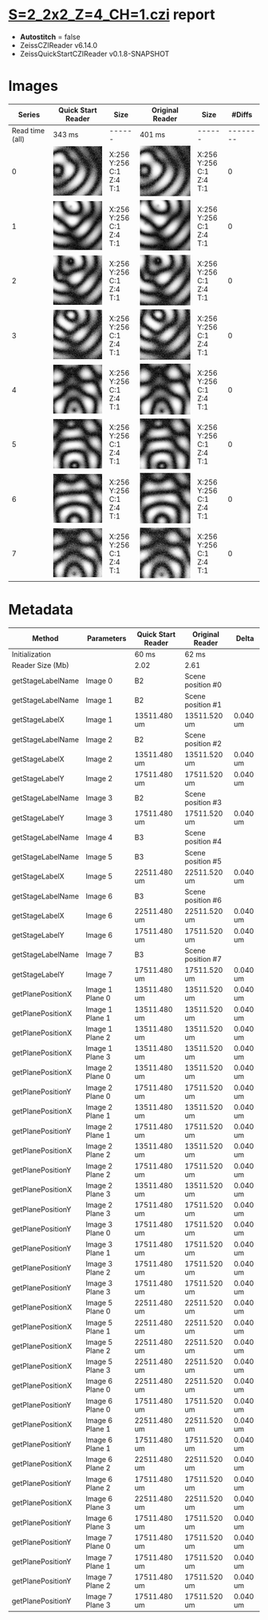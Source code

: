 # [S=2_2x2_Z=4_CH=1.czi](https://zenodo.org/record/7015307/files/S%3D2_2x2_Z%3D4_CH%3D1.czi) report
 - **Autostitch** = false
 - ZeissCZIReader v6.14.0
 - ZeissQuickStartCZIReader v0.1.8-SNAPSHOT

# Images 

| Series            | Quick Start Reader | Size | Original Reader | Size | #Diffs |
|-------------------|--------------------|------|-----------------|------|--------|
| Read time (all)   |343 ms|------|401 ms|------|--------|
|0|![S=2_2x2_Z=4_CH=1.quick_true.flat_true.stitch_false.series_0.jpg](S=2_2x2_Z=4_CH=1/S=2_2x2_Z=4_CH=1.quick_true.flat_true.stitch_false.series_0.jpg)|X:256<br>Y:256<br>C:1<br>Z:4<br>T:1|![S=2_2x2_Z=4_CH=1.quick_false.flat_true.stitch_false.series_0.jpg](S=2_2x2_Z=4_CH=1/S=2_2x2_Z=4_CH=1.quick_false.flat_true.stitch_false.series_0.jpg)|X:256<br>Y:256<br>C:1<br>Z:4<br>T:1|0|
|1|![S=2_2x2_Z=4_CH=1.quick_true.flat_true.stitch_false.series_1.jpg](S=2_2x2_Z=4_CH=1/S=2_2x2_Z=4_CH=1.quick_true.flat_true.stitch_false.series_1.jpg)|X:256<br>Y:256<br>C:1<br>Z:4<br>T:1|![S=2_2x2_Z=4_CH=1.quick_false.flat_true.stitch_false.series_1.jpg](S=2_2x2_Z=4_CH=1/S=2_2x2_Z=4_CH=1.quick_false.flat_true.stitch_false.series_1.jpg)|X:256<br>Y:256<br>C:1<br>Z:4<br>T:1|0|
|2|![S=2_2x2_Z=4_CH=1.quick_true.flat_true.stitch_false.series_2.jpg](S=2_2x2_Z=4_CH=1/S=2_2x2_Z=4_CH=1.quick_true.flat_true.stitch_false.series_2.jpg)|X:256<br>Y:256<br>C:1<br>Z:4<br>T:1|![S=2_2x2_Z=4_CH=1.quick_false.flat_true.stitch_false.series_2.jpg](S=2_2x2_Z=4_CH=1/S=2_2x2_Z=4_CH=1.quick_false.flat_true.stitch_false.series_2.jpg)|X:256<br>Y:256<br>C:1<br>Z:4<br>T:1|0|
|3|![S=2_2x2_Z=4_CH=1.quick_true.flat_true.stitch_false.series_3.jpg](S=2_2x2_Z=4_CH=1/S=2_2x2_Z=4_CH=1.quick_true.flat_true.stitch_false.series_3.jpg)|X:256<br>Y:256<br>C:1<br>Z:4<br>T:1|![S=2_2x2_Z=4_CH=1.quick_false.flat_true.stitch_false.series_3.jpg](S=2_2x2_Z=4_CH=1/S=2_2x2_Z=4_CH=1.quick_false.flat_true.stitch_false.series_3.jpg)|X:256<br>Y:256<br>C:1<br>Z:4<br>T:1|0|
|4|![S=2_2x2_Z=4_CH=1.quick_true.flat_true.stitch_false.series_4.jpg](S=2_2x2_Z=4_CH=1/S=2_2x2_Z=4_CH=1.quick_true.flat_true.stitch_false.series_4.jpg)|X:256<br>Y:256<br>C:1<br>Z:4<br>T:1|![S=2_2x2_Z=4_CH=1.quick_false.flat_true.stitch_false.series_4.jpg](S=2_2x2_Z=4_CH=1/S=2_2x2_Z=4_CH=1.quick_false.flat_true.stitch_false.series_4.jpg)|X:256<br>Y:256<br>C:1<br>Z:4<br>T:1|0|
|5|![S=2_2x2_Z=4_CH=1.quick_true.flat_true.stitch_false.series_5.jpg](S=2_2x2_Z=4_CH=1/S=2_2x2_Z=4_CH=1.quick_true.flat_true.stitch_false.series_5.jpg)|X:256<br>Y:256<br>C:1<br>Z:4<br>T:1|![S=2_2x2_Z=4_CH=1.quick_false.flat_true.stitch_false.series_5.jpg](S=2_2x2_Z=4_CH=1/S=2_2x2_Z=4_CH=1.quick_false.flat_true.stitch_false.series_5.jpg)|X:256<br>Y:256<br>C:1<br>Z:4<br>T:1|0|
|6|![S=2_2x2_Z=4_CH=1.quick_true.flat_true.stitch_false.series_6.jpg](S=2_2x2_Z=4_CH=1/S=2_2x2_Z=4_CH=1.quick_true.flat_true.stitch_false.series_6.jpg)|X:256<br>Y:256<br>C:1<br>Z:4<br>T:1|![S=2_2x2_Z=4_CH=1.quick_false.flat_true.stitch_false.series_6.jpg](S=2_2x2_Z=4_CH=1/S=2_2x2_Z=4_CH=1.quick_false.flat_true.stitch_false.series_6.jpg)|X:256<br>Y:256<br>C:1<br>Z:4<br>T:1|0|
|7|![S=2_2x2_Z=4_CH=1.quick_true.flat_true.stitch_false.series_7.jpg](S=2_2x2_Z=4_CH=1/S=2_2x2_Z=4_CH=1.quick_true.flat_true.stitch_false.series_7.jpg)|X:256<br>Y:256<br>C:1<br>Z:4<br>T:1|![S=2_2x2_Z=4_CH=1.quick_false.flat_true.stitch_false.series_7.jpg](S=2_2x2_Z=4_CH=1/S=2_2x2_Z=4_CH=1.quick_false.flat_true.stitch_false.series_7.jpg)|X:256<br>Y:256<br>C:1<br>Z:4<br>T:1|0|

# Metadata

|  Method            | Parameters       | Quick Start Reader | Original Reader | Delta  |
| -------------------|------------------|--------------------|-----------------|------- |
| Initialization     |                  |60 ms|62 ms|        |
| Reader Size (Mb)     |                  |2.02|2.61|        |
| getStageLabelName| Image 0 | B2| Scene position #0| |
| getStageLabelName| Image 1 | B2| Scene position #1| |
| getStageLabelX| Image 1 | 13511.480 um | 13511.520 um | 0.040 um |
| getStageLabelName| Image 2 | B2| Scene position #2| |
| getStageLabelX| Image 2 | 13511.480 um | 13511.520 um | 0.040 um |
| getStageLabelY| Image 2 | 17511.480 um | 17511.520 um | 0.040 um |
| getStageLabelName| Image 3 | B2| Scene position #3| |
| getStageLabelY| Image 3 | 17511.480 um | 17511.520 um | 0.040 um |
| getStageLabelName| Image 4 | B3| Scene position #4| |
| getStageLabelName| Image 5 | B3| Scene position #5| |
| getStageLabelX| Image 5 | 22511.480 um | 22511.520 um | 0.040 um |
| getStageLabelName| Image 6 | B3| Scene position #6| |
| getStageLabelX| Image 6 | 22511.480 um | 22511.520 um | 0.040 um |
| getStageLabelY| Image 6 | 17511.480 um | 17511.520 um | 0.040 um |
| getStageLabelName| Image 7 | B3| Scene position #7| |
| getStageLabelY| Image 7 | 17511.480 um | 17511.520 um | 0.040 um |
| getPlanePositionX| Image 1 Plane 0 | 13511.480 um | 13511.520 um | 0.040 um |
| getPlanePositionX| Image 1 Plane 1 | 13511.480 um | 13511.520 um | 0.040 um |
| getPlanePositionX| Image 1 Plane 2 | 13511.480 um | 13511.520 um | 0.040 um |
| getPlanePositionX| Image 1 Plane 3 | 13511.480 um | 13511.520 um | 0.040 um |
| getPlanePositionX| Image 2 Plane 0 | 13511.480 um | 13511.520 um | 0.040 um |
| getPlanePositionY| Image 2 Plane 0 | 17511.480 um | 17511.520 um | 0.040 um |
| getPlanePositionX| Image 2 Plane 1 | 13511.480 um | 13511.520 um | 0.040 um |
| getPlanePositionY| Image 2 Plane 1 | 17511.480 um | 17511.520 um | 0.040 um |
| getPlanePositionX| Image 2 Plane 2 | 13511.480 um | 13511.520 um | 0.040 um |
| getPlanePositionY| Image 2 Plane 2 | 17511.480 um | 17511.520 um | 0.040 um |
| getPlanePositionX| Image 2 Plane 3 | 13511.480 um | 13511.520 um | 0.040 um |
| getPlanePositionY| Image 2 Plane 3 | 17511.480 um | 17511.520 um | 0.040 um |
| getPlanePositionY| Image 3 Plane 0 | 17511.480 um | 17511.520 um | 0.040 um |
| getPlanePositionY| Image 3 Plane 1 | 17511.480 um | 17511.520 um | 0.040 um |
| getPlanePositionY| Image 3 Plane 2 | 17511.480 um | 17511.520 um | 0.040 um |
| getPlanePositionY| Image 3 Plane 3 | 17511.480 um | 17511.520 um | 0.040 um |
| getPlanePositionX| Image 5 Plane 0 | 22511.480 um | 22511.520 um | 0.040 um |
| getPlanePositionX| Image 5 Plane 1 | 22511.480 um | 22511.520 um | 0.040 um |
| getPlanePositionX| Image 5 Plane 2 | 22511.480 um | 22511.520 um | 0.040 um |
| getPlanePositionX| Image 5 Plane 3 | 22511.480 um | 22511.520 um | 0.040 um |
| getPlanePositionX| Image 6 Plane 0 | 22511.480 um | 22511.520 um | 0.040 um |
| getPlanePositionY| Image 6 Plane 0 | 17511.480 um | 17511.520 um | 0.040 um |
| getPlanePositionX| Image 6 Plane 1 | 22511.480 um | 22511.520 um | 0.040 um |
| getPlanePositionY| Image 6 Plane 1 | 17511.480 um | 17511.520 um | 0.040 um |
| getPlanePositionX| Image 6 Plane 2 | 22511.480 um | 22511.520 um | 0.040 um |
| getPlanePositionY| Image 6 Plane 2 | 17511.480 um | 17511.520 um | 0.040 um |
| getPlanePositionX| Image 6 Plane 3 | 22511.480 um | 22511.520 um | 0.040 um |
| getPlanePositionY| Image 6 Plane 3 | 17511.480 um | 17511.520 um | 0.040 um |
| getPlanePositionY| Image 7 Plane 0 | 17511.480 um | 17511.520 um | 0.040 um |
| getPlanePositionY| Image 7 Plane 1 | 17511.480 um | 17511.520 um | 0.040 um |
| getPlanePositionY| Image 7 Plane 2 | 17511.480 um | 17511.520 um | 0.040 um |
| getPlanePositionY| Image 7 Plane 3 | 17511.480 um | 17511.520 um | 0.040 um |
